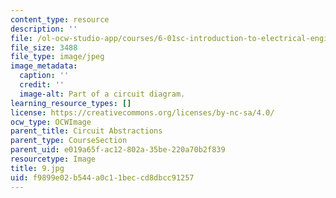 ```yaml
---
content_type: resource
description: ''
file: /ol-ocw-studio-app/courses/6-01sc-introduction-to-electrical-engineering-and-computer-science-i-spring-2011/f9899e02b544a0c11beccd8dbcc91257_9.jpg
file_size: 3488
file_type: image/jpeg
image_metadata:
  caption: ''
  credit: ''
  image-alt: Part of a circuit diagram.
learning_resource_types: []
license: https://creativecommons.org/licenses/by-nc-sa/4.0/
ocw_type: OCWImage
parent_title: Circuit Abstractions
parent_type: CourseSection
parent_uid: e019a65f-ac12-802a-35be-220a70b2f839
resourcetype: Image
title: 9.jpg
uid: f9899e02-b544-a0c1-1bec-cd8dbcc91257
---
```

